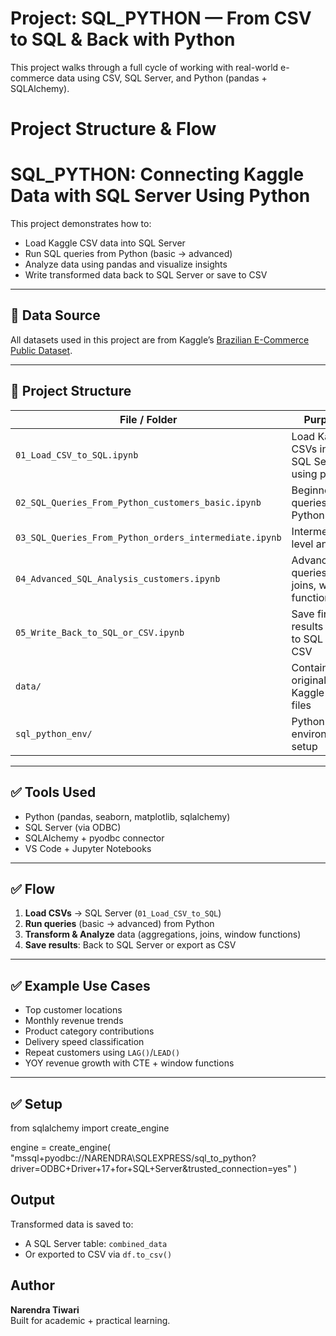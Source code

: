 # Project: SQL_PYTHON — From CSV to SQL & Back with Python

This project walks through a full cycle of working with real-world e-commerce data using CSV, SQL Server, and Python (pandas + SQLAlchemy).

#  Project Structure & Flow

# SQL_PYTHON: Connecting Kaggle Data with SQL Server Using Python

This project demonstrates how to:
- Load Kaggle CSV data into SQL Server
- Run SQL queries from Python (basic → advanced)
- Analyze data using pandas and visualize insights
- Write transformed data back to SQL Server or save to CSV

---

## 🔗 Data Source
All datasets used in this project are from Kaggle’s [Brazilian E-Commerce Public Dataset](https://www.kaggle.com/datasets/olistbr/brazilian-ecommerce).

---

## 📂 Project Structure

| File / Folder                          | Purpose                                         |
|----------------------------------------|-------------------------------------------------|
| `01_Load_CSV_to_SQL.ipynb`            | Load Kaggle CSVs into SQL Server using pandas   |
| `02_SQL_Queries_From_Python_customers_basic.ipynb` | Beginner SQL queries from Python                |
| `03_SQL_Queries_From_Python_orders_intermediate.ipynb` | Intermediate-level analysis                     |
| `04_Advanced_SQL_Analysis_customers.ipynb` | Advanced queries using joins, window functions  |
| `05_Write_Back_to_SQL_or_CSV.ipynb`   | Save final results back to SQL or CSV           |
| `data/`                               | Contains original Kaggle CSV files              |
| `sql_python_env/`                     | Python virtual environment setup                |

---

## ✅ Tools Used

- Python (pandas, seaborn, matplotlib, sqlalchemy)
- SQL Server (via ODBC)
- SQLAlchemy + pyodbc connector
- VS Code + Jupyter Notebooks

---

## ✅ Flow

1. **Load CSVs** → SQL Server (`01_Load_CSV_to_SQL`)
2. **Run queries** (basic → advanced) from Python
3. **Transform & Analyze** data (aggregations, joins, window functions)
4. **Save results**: Back to SQL Server or export as CSV

---

## ✅ Example Use Cases

- Top customer locations
- Monthly revenue trends
- Product category contributions
- Delivery speed classification
- Repeat customers using `LAG()`/`LEAD()`
- YOY revenue growth with CTE + window functions

---

## ✅ Setup
from sqlalchemy import create_engine

engine = create_engine(
    "mssql+pyodbc://NARENDRA\\SQLEXPRESS/sql_to_python?driver=ODBC+Driver+17+for+SQL+Server&trusted_connection=yes"
)


## Output  
Transformed data is saved to:  
- A SQL Server table: `combined_data`  
- Or exported to CSV via `df.to_csv()`  


## Author  
**Narendra Tiwari**  
Built for academic + practical learning.

